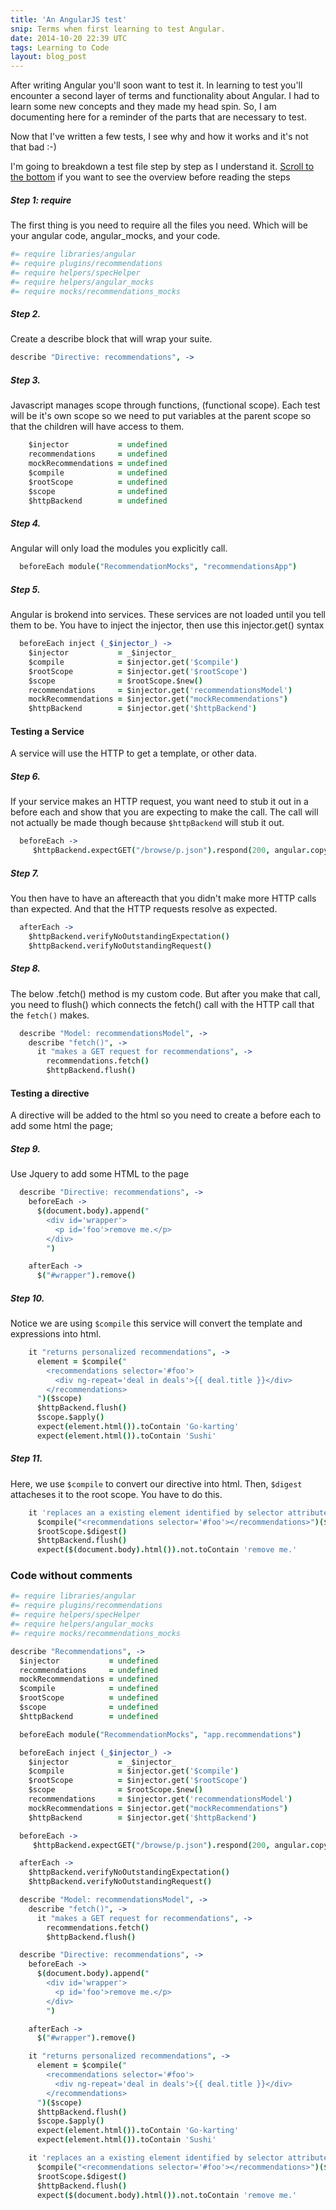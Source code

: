 ```yaml
---
title: 'An AngularJS test'
snip: Terms when first learning to test Angular.
date: 2014-10-20 22:39 UTC
tags: Learning to Code
layout: blog_post
---
```


After writing Angular you'll soon want to test it. In learning to test you'll encounter a second layer of terms and functionality about Angular. I had to learn some new concepts and they made my head spin. So, I am documenting here for a reminder of the parts that are necessary to test. 

Now that I've written a few tests, I see why and how it works and it's not that bad :-) 

I'm going to breakdown a test file step by step as I understand it. 
[Scroll to the bottom](#test-without-comments) if you want to see the overview before reading the steps

##### Step 1: require
The first thing is you need to require all the files you need.
Which will be your angular code, angular_mocks, and your code.

~~~coffeescript
#= require libraries/angular
#= require plugins/recommendations
#= require helpers/specHelper
#= require helpers/angular_mocks
#= require mocks/recommendations_mocks
~~~

##### Step 2.
Create a describe block that will wrap your suite.

~~~coffeescript
describe "Directive: recommendations", ->
~~~

##### Step 3.
  Javascript manages scope through functions, (functional scope). Each test will be it's own scope so we need to put variables at the parent scope so that the children will have access to them.

~~~coffeescript
    $injector           = undefined
    recommendations     = undefined
    mockRecommendations = undefined
    $compile            = undefined
    $rootScope          = undefined
    $scope              = undefined
    $httpBackend        = undefined
~~~

##### Step 4.
Angular will only load the modules you explicitly call.

~~~coffeescript
  beforeEach module("RecommendationMocks", "recommendationsApp")
~~~

##### Step 5.
Angular is brokend into services. These services are not loaded until you tell them to be. You have to inject the injector, then use this injector.get() syntax

~~~coffeescript
  beforeEach inject (_$injector_) ->
    $injector           = _$injector_
    $compile            = $injector.get('$compile')
    $rootScope          = $injector.get('$rootScope')
    $scope              = $rootScope.$new()
    recommendations     = $injector.get('recommendationsModel')
    mockRecommendations = $injector.get("mockRecommendations")
    $httpBackend        = $injector.get('$httpBackend')
~~~

#### Testing a Service
A service will use the HTTP to get a template, or other data.

##### Step 6.
If your service makes an HTTP request, you want need to stub it out in a before each and show that you are expecting to make the call. The call will not actually be made though because `$httpBackend` will stub it out.

~~~coffeescript
  beforeEach ->
     $httpBackend.expectGET("/browse/p.json").respond(200, angular.copy(mockRecommendations))
~~~

##### Step 7.
You then have to have an aftereacth that you didn't make more HTTP calls than expected. And that the HTTP requests resolve as expected.

~~~coffeescript
  afterEach ->
    $httpBackend.verifyNoOutstandingExpectation()
    $httpBackend.verifyNoOutstandingRequest()
~~~

##### Step 8.
The below .fetch() method is my custom code. But after you make that call, you need to flush() which connects the fetch() call with the HTTP call that the `fetch()` makes.

~~~coffeescript
  describe "Model: recommendationsModel", ->
    describe "fetch()", ->
      it "makes a GET request for recommendations", ->
        recommendations.fetch()
        $httpBackend.flush()
~~~

#### Testing a directive
A directive will be added to the html so you need to create a before each to add some html the page;

##### Step 9.
Use Jquery to add some HTML to the page

~~~coffeescript
  describe "Directive: recommendations", ->
    beforeEach ->
      $(document.body).append("
        <div id='wrapper'>
          <p id='foo'>remove me.</p>
        </div>
        ")

    afterEach ->
      $("#wrapper").remove()
~~~

##### Step 10.
Notice we are using `$compile` this service will convert the template and expressions into html. 

~~~coffeescript
    it "returns personalized recommendations", ->
      element = $compile("
        <recommendations selector='#foo'>
          <div ng-repeat='deal in deals'>{{ deal.title }}</div>
        </recommendations>
      ")($scope)
      $httpBackend.flush()
      $scope.$apply()
      expect(element.html()).toContain 'Go-karting'
      expect(element.html()).toContain 'Sushi'
~~~

##### Step 11.
Here, we use `$compile` to convert our directive into html.
Then, `$digest` attacheses it to the root scope. You have to do this.

~~~coffeescript
    it 'replaces an a existing element identified by selector attribute', ->
      $compile("<recommendations selector='#foo'></recommendations>")($scope)
      $rootScope.$digest()
      $httpBackend.flush()
      expect($(document.body).html()).not.toContain 'remove me.'
~~~


<div id="test-without-comments"></div>

### Code without comments

~~~coffeescript
#= require libraries/angular
#= require plugins/recommendations
#= require helpers/specHelper
#= require helpers/angular_mocks
#= require mocks/recommendations_mocks

describe "Recommendations", ->
  $injector           = undefined
  recommendations     = undefined
  mockRecommendations = undefined
  $compile            = undefined
  $rootScope          = undefined
  $scope              = undefined
  $httpBackend        = undefined

  beforeEach module("RecommendationMocks", "app.recommendations")

  beforeEach inject (_$injector_) ->
    $injector           = _$injector_
    $compile            = $injector.get('$compile')
    $rootScope          = $injector.get('$rootScope')
    $scope              = $rootScope.$new()
    recommendations     = $injector.get('recommendationsModel')
    mockRecommendations = $injector.get("mockRecommendations")
    $httpBackend        = $injector.get('$httpBackend')

  beforeEach ->
     $httpBackend.expectGET("/browse/p.json").respond(200, angular.copy(mockRecommendations))

  afterEach ->
    $httpBackend.verifyNoOutstandingExpectation()
    $httpBackend.verifyNoOutstandingRequest()

  describe "Model: recommendationsModel", ->
    describe "fetch()", ->
      it "makes a GET request for recommendations", ->
        recommendations.fetch()
        $httpBackend.flush()

  describe "Directive: recommendations", ->
    beforeEach ->
      $(document.body).append("
        <div id='wrapper'>
          <p id='foo'>remove me.</p>
        </div>
        ")

    afterEach ->
      $("#wrapper").remove()

    it "returns personalized recommendations", ->
      element = $compile("
        <recommendations selector='#foo'>
          <div ng-repeat='deal in deals'>{{ deal.title }}</div>
        </recommendations>
      ")($scope)
      $httpBackend.flush()
      $scope.$apply()
      expect(element.html()).toContain 'Go-karting'
      expect(element.html()).toContain 'Sushi'

    it 'replaces an a existing element identified by selector attribute', ->
      $compile("<recommendations selector='#foo'></recommendations>")($scope)
      $rootScope.$digest()
      $httpBackend.flush()
      expect($(document.body).html()).not.toContain 'remove me.'
~~~
